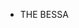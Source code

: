 - THE BESSA


<!---
FilemonBessa/FilemonBessa is a ✨ special ✨ repository because its `README.md` (this file) appears on your GitHub profile.
You can click the Preview link to take a look at your changes.
--->
